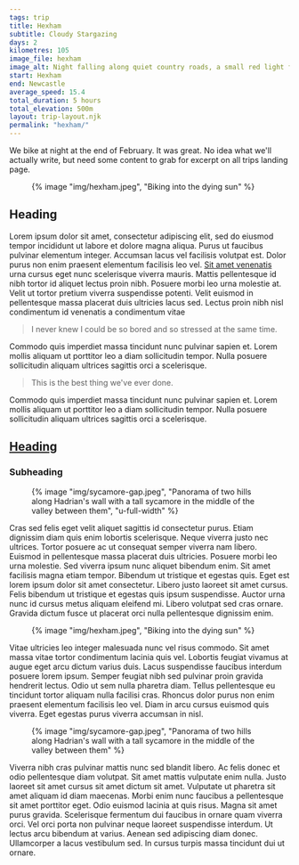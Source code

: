 ```yaml
---
tags: trip
title: Hexham
subtitle: Cloudy Stargazing
days: 2
kilometres: 105
image_file: hexham
image_alt: Night falling along quiet country roads, a small red light from the back of a bike is visible in middle distance
start: Hexham
end: Newcastle
average_speed: 15.4
total_duration: 5 hours
total_elevation: 500m
layout: trip-layout.njk
permalink: "hexham/"
---
```


We bike at night at the end of February. It was great.<!-- excerpt --> No idea what we'll actually write, but need some content to grab for excerpt on all trips landing page.

<figure>
{% image "img/hexham.jpeg", "Biking into the dying sun" %}
</figure>

## Heading

Lorem ipsum dolor sit amet, consectetur adipiscing elit, sed do eiusmod tempor incididunt ut labore et dolore magna aliqua. Purus ut faucibus pulvinar elementum integer. Accumsan lacus vel facilisis volutpat est. Dolor purus non enim praesent elementum facilisis leo vel. [Sit amet venenatis](www.test.com) urna cursus eget nunc scelerisque viverra mauris. Mattis pellentesque id nibh tortor id aliquet lectus proin nibh. Posuere morbi leo urna molestie at. Velit ut tortor pretium viverra suspendisse potenti. Velit euismod in pellentesque massa placerat duis ultricies lacus sed. Lectus proin nibh nisl condimentum id venenatis a condimentum vitae

> I never knew I could be so bored and so stressed at the same time.

Commodo quis imperdiet massa tincidunt nunc pulvinar sapien et. Lorem mollis aliquam ut porttitor leo a diam sollicitudin tempor. Nulla posuere sollicitudin aliquam ultrices sagittis orci a scelerisque.

> This is the best thing we've ever done.

Commodo quis imperdiet massa tincidunt nunc pulvinar sapien et. Lorem mollis aliquam ut porttitor leo a diam sollicitudin tempor. Nulla posuere sollicitudin aliquam ultrices sagittis orci a scelerisque.

## [Heading](www.test.com)

### Subheading

<figure>
{% image "img/sycamore-gap.jpeg", "Panorama of two hills along Hadrian's wall with a tall sycamore in the middle of the valley between them", "u-full-width" %}
</figure>

Cras sed felis eget velit aliquet sagittis id consectetur purus. Etiam dignissim diam quis enim lobortis scelerisque. Neque viverra justo nec ultrices. Tortor posuere ac ut consequat semper viverra nam libero. Euismod in pellentesque massa placerat duis ultricies. Posuere morbi leo urna molestie. Sed viverra ipsum nunc aliquet bibendum enim. Sit amet facilisis magna etiam tempor. Bibendum ut tristique et egestas quis. Eget est lorem ipsum dolor sit amet consectetur. Libero justo laoreet sit amet cursus. Felis bibendum ut tristique et egestas quis ipsum suspendisse. Auctor urna nunc id cursus metus aliquam eleifend mi. Libero volutpat sed cras ornare. Gravida dictum fusce ut placerat orci nulla pellentesque dignissim enim.

<figure>
{% image "img/hexham.jpeg", "Biking into the dying sun" %}
</figure>

Vitae ultricies leo integer malesuada nunc vel risus commodo. Sit amet massa vitae tortor condimentum lacinia quis vel. Lobortis feugiat vivamus at augue eget arcu dictum varius duis. Lacus suspendisse faucibus interdum posuere lorem ipsum. Semper feugiat nibh sed pulvinar proin gravida hendrerit lectus. Odio ut sem nulla pharetra diam. Tellus pellentesque eu tincidunt tortor aliquam nulla facilisi cras. Rhoncus dolor purus non enim praesent elementum facilisis leo vel. Diam in arcu cursus euismod quis viverra. Eget egestas purus viverra accumsan in nisl.

<figure>
{% image "img/sycamore-gap.jpeg", "Panorama of two hills along Hadrian's wall with a tall sycamore in the middle of the valley between them" %}
</figure>

Viverra nibh cras pulvinar mattis nunc sed blandit libero. Ac felis donec et odio pellentesque diam volutpat. Sit amet mattis vulputate enim nulla. Justo laoreet sit amet cursus sit amet dictum sit amet. Vulputate ut pharetra sit amet aliquam id diam maecenas. Morbi enim nunc faucibus a pellentesque sit amet porttitor eget. Odio euismod lacinia at quis risus. Magna sit amet purus gravida. Scelerisque fermentum dui faucibus in ornare quam viverra orci. Vel orci porta non pulvinar neque laoreet suspendisse interdum. Ut lectus arcu bibendum at varius. Aenean sed adipiscing diam donec. Ullamcorper a lacus vestibulum sed. In cursus turpis massa tincidunt dui ut ornare.
